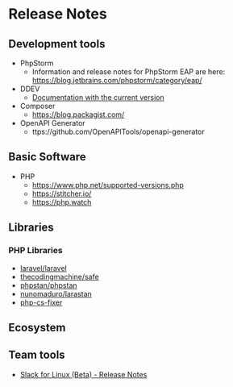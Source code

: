 # Release Notes

## Development tools

* PhpStorm
  * Information and release notes for PhpStorm EAP are here: https://blog.jetbrains.com/phpstorm/category/eap/
* DDEV
  * [Documentation with the current version](https://ddev.readthedocs.io/en/latest/)
* Composer
  * https://blog.packagist.com/
* OpenAPI Generator
  * ttps://github.com/OpenAPITools/openapi-generator

## Basic Software

* PHP
  * https://www.php.net/supported-versions.php
  * https://stitcher.io/
  * https://php.watch

## Libraries

### PHP Libraries

* [laravel/laravel](https://github.com/laravel/laravel/releases)
* [thecodingmachine/safe](https://github.com/thecodingmachine/safe/releases)
* [phpstan/phpstan](https://github.com/phpstan/phpstan/releases)
* [nunomaduro/larastan](https://github.com/nunomaduro/larastan/releases)
* [php-cs-fixer](https://github.com/FriendsOfPHP/PHP-CS-Fixer/releases)

## Ecosystem

## Team tools
  * [Slack for Linux (Beta) - Release Notes](https://slack.com/release-notes/linux)
